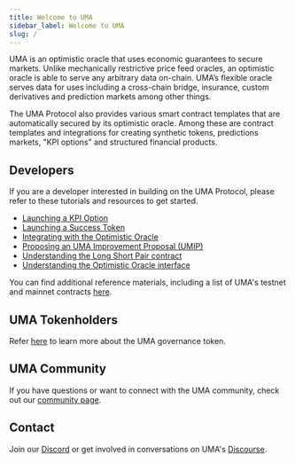 ```yaml
---
title: Welcome to UMA
sidebar_label: Welcome to UMA
slug: /
---
```

UMA is an optimistic oracle that uses economic guarantees to secure markets. Unlike mechanically restrictive price feed oracles, an optimistic oracle is able to serve any arbitrary data on-chain. UMA’s flexible oracle serves data for uses including a cross-chain bridge, insurance, custom derivatives and prediction markets among other things.
 
The UMA Protocol also provides various smart contract templates that are automatically secured by its optimistic oracle. Among these are contract templates and integrations for creating synthetic tokens, predictions markets, "KPI options" and structured financial products.

## Developers

If you are a developer interested in building on the UMA Protocol, please refer to these tutorials and resources to get started.
- [Launching a KPI Option](kpi-options/summary)
- [Launching a Success Token](success-tokens/summary)
- [Integrating with the Optimistic Oracle](developers/optimistic-oracle-integration)
- [Proposing an UMA Improvement Proposal (UMIP)](uma-tokenholders/adding-price-id)
- [Understanding the Long Short Pair contract](synthetic-tokens/long-short-pair)
- [Understanding the Optimistic Oracle interface](oracle/optimistic-oracle-interface)

You can find additional reference materials, including a list of UMA's testnet and mainnet contracts [here](dev-ref/addresses.md).

## UMA Tokenholders

Refer [here](uma-tokenholders/uma-holders.md) to learn more about the UMA governance token.  

## UMA Community

If you have questions or want to connect with the UMA community, check out our [community page](community/community-overview).

## Contact 

Join our [Discord](https://discord.com/invite/jsb9XQJ) or get involved in conversations on UMA's [Discourse](https://discourse.umaproject.org).